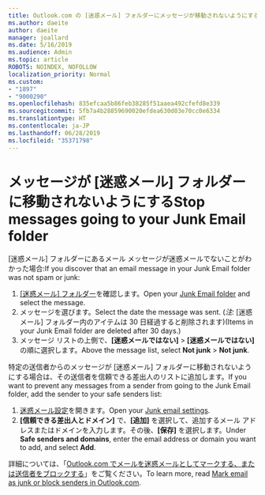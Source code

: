 ```yaml
---
title: Outlook.com の [迷惑メール] フォルダーにメッセージが移動されないようにする
ms.author: daeite
author: daeite
manager: joallard
ms.date: 5/16/2019
ms.audience: Admin
ms.topic: article
ROBOTS: NOINDEX, NOFOLLOW
localization_priority: Normal
ms.custom:
- "1897"
- "9000290"
ms.openlocfilehash: 835efcaa5b86feb38285f51aaea492cfefd8e339
ms.sourcegitcommit: 5fb7a4b28859690020efdea630d03e70cc0e6334
ms.translationtype: HT
ms.contentlocale: ja-JP
ms.lasthandoff: 06/28/2019
ms.locfileid: "35371798"
---
```

# <a name="stop-messages-from-going-to-your-junk-email-folder"></a><span data-ttu-id="24065-102">メッセージが [迷惑メール] フォルダーに移動されないようにする</span><span class="sxs-lookup"><span data-stu-id="24065-102">Stop messages going to your Junk Email folder</span></span>

<span data-ttu-id="24065-103">[迷惑メール] フォルダーにあるメール メッセージが迷惑メールでないことがわかった場合:</span><span class="sxs-lookup"><span data-stu-id="24065-103">If you discover that an email message in your Junk Email folder was not spam or junk:</span></span>

1. <span data-ttu-id="24065-104">[[迷惑メール] フォルダー](https://outlook.live.com/mail/junkemail)を確認します。</span><span class="sxs-lookup"><span data-stu-id="24065-104">Open your [Junk Email folder](https://outlook.live.com/mail/junkemail) and select the message.</span></span>
1. <span data-ttu-id="24065-105">メッセージを選びます。</span><span class="sxs-lookup"><span data-stu-id="24065-105">Select the date the message was sent.</span></span> <span data-ttu-id="24065-106">(*注:* [迷惑メール] フォルダー内のアイテムは 30 日経過すると削除されます)</span><span class="sxs-lookup"><span data-stu-id="24065-106">(Items in your Junk Email folder are deleted after 30 days.)</span></span>
1. <span data-ttu-id="24065-107">メッセージ リストの上側で、**[迷惑メールではない]** > **[迷惑メールではない]** の順に選択します。</span><span class="sxs-lookup"><span data-stu-id="24065-107">Above the message list, select **Not junk** > **Not junk**.</span></span>

<span data-ttu-id="24065-108">特定の送信者からのメッセージが [迷惑メール] フォルダーに移動されないようにする場合は、その送信者を信頼できる差出人のリストに追加します。</span><span class="sxs-lookup"><span data-stu-id="24065-108">If you want to prevent any messages from a sender from going to the Junk Email folder, add the sender to your safe senders list:</span></span>

1. <span data-ttu-id="24065-109">[迷惑メール設定](https://go.microsoft.com/fwlink/?linkid=2035804)を開きます。</span><span class="sxs-lookup"><span data-stu-id="24065-109">Open your [Junk email settings](https://go.microsoft.com/fwlink/?linkid=2035804).</span></span>
1. <span data-ttu-id="24065-110">**[信頼できる差出人とドメイン]** で、**[追加]** を選択して、追加するメール アドレスまたはドメインを入力します。その後、**[保存]** を選択します。</span><span class="sxs-lookup"><span data-stu-id="24065-110">Under **Safe senders and domains**, enter the email address or domain you want to add, and select **Add**.</span></span>

<span data-ttu-id="24065-111">詳細については、「[Outlook.com でメールを迷惑メールとしてマークする、または送信者をブロックする](https://support.office.com/article/a3ece97b-82f8-4a5e-9ac3-e92fa6427ae4)」をご覧ください。</span><span class="sxs-lookup"><span data-stu-id="24065-111">To learn more, read [Mark email as junk or block senders in Outlook.com](https://support.office.com/article/a3ece97b-82f8-4a5e-9ac3-e92fa6427ae4).</span></span>
